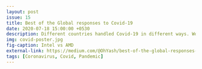 ```yaml
---
layout: post
issue: 15
title: Best of the Global responses to Covid-19
date: 2020-07-18 15:00:00 +0530
description: Different countries handled Covid-19 in different ways. Worked for some, you know about the rest. We look at the examples of smart leadership that managed to keep the numbers low.
img: covid-poster.jpg
fig-caption: Intel vs AMD
external-link: https://medium.com/@OhYash/best-of-the-global-responses-to-covid-19-8c69b6764f8e
tags: [Coronavirus, Covid, Pandemic]
---
```


